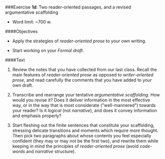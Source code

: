 
###Exercise __1d__: Two reader-oriented passages, and a revised argumentative scaffolding

- Word limit: ~700 w.

####Objectives

- Apply the strategies of _reader-oriented prose_ to your own writing.

- Start working on your _Formal draft_.

####Text

1. Review the notes that you have collected from our last class. Recall the main features of _reader-oriented prose_ as opposed to _writer-oriented prose_, and read carefully the comments that you have added to your own draft.

1. Transcribe and rearrange your tentative _argumentative scaffolding_. How would you revise it? Does it deliver information in the most effective way, or in the way that is most considerate ("well-mannered") towards your reader? Is it _logical_ (not _narrative_), and does it convey information and emphasis properly?

1. Start fleshing out the finite sentences that constitute your scaffolding, stressing delicate transitions and moments which require more thought. Then pick two paragraphs about whose contents you feel especially confident (they may or may not be the first two), and rewrite them while keeping in mind the principles of _reader-oriented prose_ (avoid _code-words_ and _narrative_ structure).
